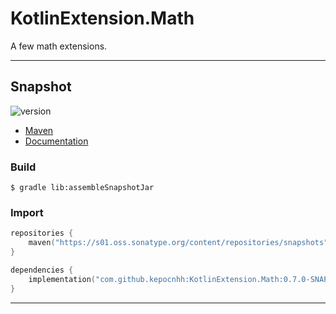 # KotlinExtension.Math
A few math extensions.

---

## Snapshot

![version](https://img.shields.io/static/v1?label=version&message=0.7.0-SNAPSHOT&labelColor=212121&color=2962ff&style=flat)

- [Maven](https://s01.oss.sonatype.org/content/repositories/snapshots/com/github/kepocnhh/KotlinExtension.Math/0.7.0-SNAPSHOT)
- [Documentation](https://StanleyProjects.github.io/KotlinExtension.Math/doc/0.7.0-SNAPSHOT)

### Build
```
$ gradle lib:assembleSnapshotJar
```

### Import
```kotlin
repositories {
    maven("https://s01.oss.sonatype.org/content/repositories/snapshots")
}

dependencies {
    implementation("com.github.kepocnhh:KotlinExtension.Math:0.7.0-SNAPSHOT")
}
```

---
